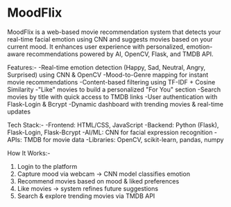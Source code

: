 # MoodFlix
MoodFlix is a web-based movie recommendation system that detects your real-time facial emotion using CNN and suggests movies based on your current mood. It enhances user experience with personalized, emotion-aware recommendations powered by AI, OpenCV, Flask, and TMDB API.

Features:-
-Real-time emotion detection (Happy, Sad, Neutral, Angry, Surprised) using CNN & OpenCV
-Mood-to-Genre mapping for instant movie recommendations
-Content-based filtering using TF-IDF + Cosine Similarity
-"Like" movies to build a personalized "For You" section
-Search movies by title with quick access to TMDB links
-User authentication with Flask-Login & Bcrypt
-Dynamic dashboard with trending movies & real-time updates

Tech Stack:-
-Frontend: HTML/CSS, JavaScript
-Backend: Python (Flask), Flask-Login, Flask-Bcrypt
-AI/ML: CNN for facial expression recognition
-APIs: TMDB for movie data
-Libraries: OpenCV, scikit-learn, pandas, numpy

How It Works:-
1. Login to the platform
2. Capture mood via webcam → CNN model classifies emotion
3. Recommend movies based on mood & liked preferences
4. Like movies → system refines future suggestions
5. Search & explore trending movies via TMDB API
